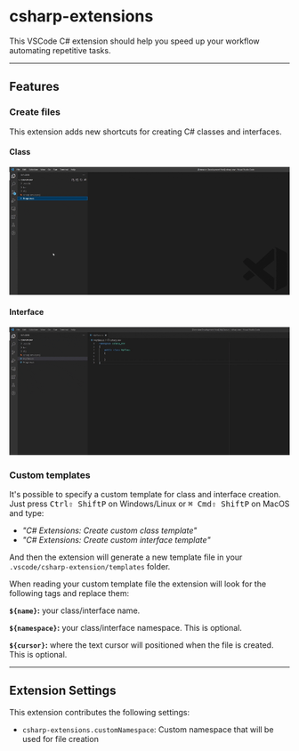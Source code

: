 # csharp-extensions

This VSCode C# extension should help you speed up your workflow automating repetitive tasks.

---
## Features
### Create files
This extension adds new shortcuts for creating C# classes and interfaces.

#### Class
![Create C# Class](./repository-images/create-class.gif)

#### Interface
![Create C# Interface](./repository-images/create-interface.gif)

### Custom templates
It's possible to specify a custom template for class and interface creation.
Just press <kbd>Ctrl</kbd><kbd>⇧ Shift</kbd><kbd>P</kbd> on Windows/Linux or <kbd>⌘ Cmd</kbd><kbd>⇧ Shift</kbd><kbd>P</kbd> on MacOS and type:
- _"C# Extensions: Create custom class template"_
- _"C# Extensions: Create custom interface template"_

And then the extension will generate a new template file in your `.vscode/csharp-extension/templates` folder.

When reading your custom template file the extension will look for the following tags and replace them:

**`${name}`:**  your class/interface name.

**`${namespace}`:** your class/interface namespace. This is optional.

**`${cursor}`:** where the text cursor will positioned when the file is created. This is optional.

---
## Extension Settings

This extension contributes the following settings:

* `csharp-extensions.customNamespace`: Custom namespace that will be used for file creation
